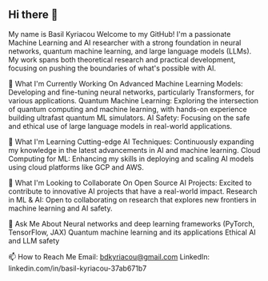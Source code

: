## Hi there 👋

My name is Basil Kyriacou 
Welcome to my GitHub! I'm a passionate Machine Learning and AI researcher with a strong foundation in neural networks, quantum machine learning, and large language models (LLMs). My work spans both theoretical research and practical development, focusing on pushing the boundaries of what's possible with AI.

🔭 What I'm Currently Working On
Advanced Machine Learning Models: Developing and fine-tuning neural networks, particularly Transformers, for various applications.
Quantum Machine Learning: Exploring the intersection of quantum computing and machine learning, with hands-on experience building ultrafast quantum ML simulators.
AI Safety: Focusing on the safe and ethical use of large language models in real-world applications.

🌱 What I'm Learning
Cutting-edge AI Techniques: Continuously expanding my knowledge in the latest advancements in AI and machine learning.
Cloud Computing for ML: Enhancing my skills in deploying and scaling AI models using cloud platforms like GCP and AWS.

👯 What I'm Looking to Collaborate On
Open Source AI Projects: Excited to contribute to innovative AI projects that have a real-world impact.
Research in ML & AI: Open to collaborating on research that explores new frontiers in machine learning and AI safety.

💬 Ask Me About
Neural networks and deep learning frameworks (PyTorch, TensorFlow, JAX)
Quantum machine learning and its applications
Ethical AI and LLM safety

📫 How to Reach Me
Email: bdkyriacou@gmail.com
LinkedIn: linkedin.com/in/basil-kyriacou-37ab671b7




